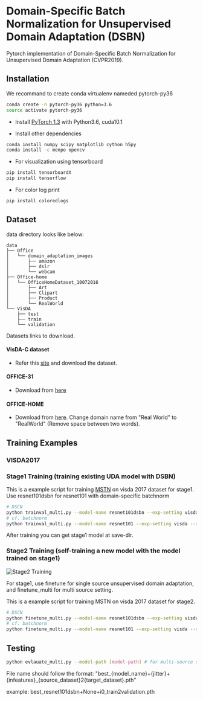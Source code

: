 # Domain-Specific Batch Normalization for Unsupervised Domain Adaptation (DSBN)
Pytorch implementation of Domain-Specific Batch Normalization for Unsupervised Domain Adaptation (CVPR2019).

## Installation
We recommand to create conda virtualenv nameded pytorch-py36
```bash
conda create -n pytorch-py36 python=3.6 
source activate pytorch-py36
```

* Install [PyTorch 1.3](http://pytorch.org) with Python3.6, cuda10.1

* Install other dependencies
```bash
conda install numpy scipy matplotlib cython h5py
conda install -c menpo opencv
```

* For visualization using tensorboard
```bash
pip install tensorboardX
pip install tensorflow
```

* For color log print
```bash
pip install coloredlogs
```
## Dataset
data directory looks like below:
```text
data
├── Office
│   └── domain_adaptation_images
│       ├── amazon
│       ├── dslr
│       └── webcam
├── Office-home
│   └── OfficeHomeDataset_10072016
│       ├── Art
│       ├── Clipart
│       ├── Product
│       └── RealWorld
└── VisDA
    ├── test
    ├── train
    └── validation
```
<!--
```text
data
├── image-clef
│   ├── b
│   ├── c
│   ├── i
│   ├── list
│   └── p
├── MNIST
│   ├── processed
│   └── raw
├── Office
│   └── domain_adaptation_images
│       ├── amazon
│       ├── dslr
│       └── webcam
├── OfficeCaltech
│   ├── amazon
│   ├── caltech
│   ├── dslr
│   └── webcam
├── Office-home
│   └── OfficeHomeDataset_10072016
│       ├── Art
│       ├── Clipart
│       ├── Product
│       └── RealWorld
├── SVHN
├── USPS
│   ├── processed
│   └── raw
└── VisDA
    ├── test
    ├── train
    └── validation
```
-->

Datasets links to download.
<!--
#### SVHN-USPS-MNIST Dataset (We used dataset from torchvision.dataset)

* For SVHN, MNIST, you can automatically download the datasets by running our training code.
* For USPS dataset, [Downlaod]("https://www.kaggle.com/bistaumanga/usps-dataset/downloads/usps.h5") and place file at "data/USPS/raw"
-->
#### VisDA-C dataset
* Refer this [site](http://ai.bu.edu/visda-2017/) and download the dataset.

#### OFFICE-31
* Download from [here](https://drive.google.com/open?id=0B4IapRTv9pJ1WGZVd1VDMmhwdlE)
    
#### OFFICE-HOME
* Download from [here](http://hemanthdv.org/OfficeHome-Dataset/).
Change domain name from "Real World" to "RealWorld" (Remove space between two words).

<!--
#### OFFICE-CALTECH
-->

## Training Examples

### VISDA2017
### Stage1 Training (training existing UDA model with DSBN)
This is a example script for training [MSTN](http://proceedings.mlr.press/v80/xie18c/xie18c.pdf) on visda 2017 dataset for stage1.
Use resnet101dsbn for resnet101 with domain-specific batchnorm
```bash
# DSCN
python trainval_multi.py --model-name resnet101dsbn --exp-setting visda --sm-loss --adv-loss --source-datasets train --target-datasets validation --batch-size 40 --save-dir output/resnet101dsbn_visda_stage1 --print-console
# cf. batchnorm
python trainval_multi.py --model-name resnet101 --exp-setting visda --sm-loss --adv-loss --source-datasets train --target-datasets validation --batch-size 40 --save-dir output/resnet101_visda_stage1 --print-console
```

After training you can get stage1 model at save-dir.

### Stage2 Training (self-training a new model with the model trained on stage1)

![Stage2 Training](captions/stage2.jpg)

For stage1, use finetune for single source unsupervised domain adaptation, and finetune_multi for multi source setting.

This is a example script for training MSTN on visda 2017 dataset for stage2.
```bash
# DSCN
python finetune_multi.py --model-name resnet101dsbn --exp-setting visda --source-dataset train --target-dataset validation --pseudo-target-loss default_ensemble --no-lambda --teacher-model-path output/resnet101dsbn_visda_stage1/best_resnet101dsbn+None+i0_train2validation.pth --learning-rate 5e-5 --batch-size 40 --save-dir output/resnet101dsbn_visda_stage2 --print-console
# cf. batchnorm
python finetune_multi.py --model-name resnet101 --exp-setting visda --source-dataset train --target-dataset validation --pseudo-target-loss default_ensemble --no-lambda --teacher-model-path output/resnet101_visda_stage1/best_resnet101+None+i0_train2validation.pth --learning-rate 5e-5 --batch-size 40 --save-dir output/resnet101_visda_stage2 --print-console
```

## Testing

```bash
python evlauate_multi.py --model-path [model-path] # for multi-source setting
```
File name should follow the format:
"best_{model_name}+{jitter}+{infeatures}_{source_dataset}2{target_dataset}.pth"

example:
best_resnet101dsbn+None+i0_train2validation.pth
